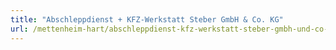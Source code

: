 ```yaml
---
title: "Abschleppdienst + KFZ-Werkstatt Steber GmbH & Co. KG"
url: /mettenheim-hart/abschleppdienst-kfz-werkstatt-steber-gmbh-und-co-kg/
---
```

